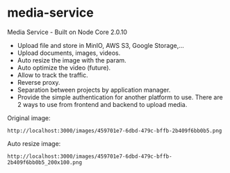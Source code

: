 # media-service
Media Service - Built on Node Core 2.0.10

* Upload file and store in MinIO, AWS S3, Google Storage,...
* Upload documents, images, videos.
* Auto resize the image with the param.
* Auto optimize the video (future).
* Allow to track the traffic.
* Reverse proxy.
* Separation between projects by application manager.
* Provide the simple authentication for another platform to use. There are 2 ways to use from frontend and backend to upload media.

Original image:
```
http://localhost:3000/images/459701e7-6dbd-479c-bffb-2b409f6bb0b5.png
```

Auto resize image:
```
http://localhost:3000/images/459701e7-6dbd-479c-bffb-2b409f6bb0b5_200x100.png
```
